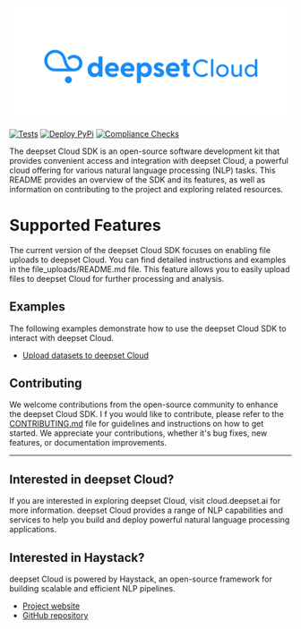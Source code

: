 <p align="center">
  <a href="https://cloud.deepset.ai/"><img src="/assets/logo.png"  alt="deepset Cloud SDK"></a>
</p>

[![Tests](https://github.com/deepset-ai/deepset-cloud-sdk/actions/workflows/continuous-integration.yml/badge.svg)](https://github.com/deepset-ai/deepset-cloud-sdk/actions/workflows/continuous-integration.yml)
[![Deploy PyPi](https://github.com/deepset-ai/deepset-cloud-sdk/actions/workflows/deploy-prod.yml/badge.svg)](https://github.com/deepset-ai/deepset-cloud-sdk/actions/workflows/deploy-prod.yml)
[![Compliance Checks](https://github.com/deepset-ai/deepset-cloud-sdk/actions/workflows/compliance.yml/badge.svg)](https://github.com/deepset-ai/deepset-cloud-sdk/actions/workflows/compliance.yml)

The deepset Cloud SDK is an open-source software development kit that provides convenient access and integration with deepset Cloud, a powerful cloud offering for various natural language processing (NLP) tasks.
This README provides an overview of the SDK and its features, as well as information on contributing to the project and exploring related resources.

# Supported Features
The current version of the deepset Cloud SDK focuses on enabling file uploads to deepset Cloud.
You can find detailed instructions and examples in the file_uploads/README.md file. This feature allows you to easily upload files to deepset Cloud for further processing and analysis.

## Examples
The following examples demonstrate how to use the deepset Cloud SDK to interact with deepset Cloud.
- [Upload datasets to deepset Cloud](/examples/upload_folder.py)

## Contributing
We welcome contributions from the open-source community to enhance the deepset Cloud SDK. I
f you would like to contribute, please refer to the [CONTRIBUTING.md](CONTRIBUTING.md) file for guidelines and instructions on how to get started.
We appreciate your contributions, whether it's bug fixes, new features, or documentation improvements.


---

## Interested in deepset Cloud?
If you are interested in exploring deepset Cloud, visit cloud.deepset.ai for more information.
deepset Cloud provides a range of NLP capabilities and services to help you build and deploy powerful
natural language processing applications.

## Interested in Haystack?
deepset Cloud is powered by Haystack, an open-source framework for building scalable and efficient NLP pipelines.
 - [Project website](https://haystack.deepset.ai/)
 - [GitHub repository](https://github.com/deepset-ai/haystack)
